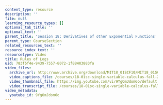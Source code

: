 ```yaml
---
content_type: resource
description: ''
file: null
learning_resource_types: []
optional_tab_title: ''
optional_text: ''
parent_title: 'Session 18: Derivatives of other Exponential Functions'
parent_type: CourseSection
related_resources_text: ''
resource_index_text: ''
resourcetype: Video
title: Rules of Logs
uid: 783f5f4e-9439-7557-8072-1f88403883fa
video_files:
  archive_url: http://www.archive.org/download/MIT18_01SCF10/MIT18_01SCF10Rec_14_300k.mp4
  video_captions_file: /courses/18-01sc-single-variable-calculus-fall-2010/00a3b1d1160752118469f97604f6e48f_9YgOmJdom6o.vtt
  video_thumbnail_file: https://img.youtube.com/vi/9YgOmJdom6o/default.jpg
  video_transcript_file: /courses/18-01sc-single-variable-calculus-fall-2010/0246497df327e648930934a5b9797738_9YgOmJdom6o.pdf
video_metadata:
  youtube_id: 9YgOmJdom6o
---
```


